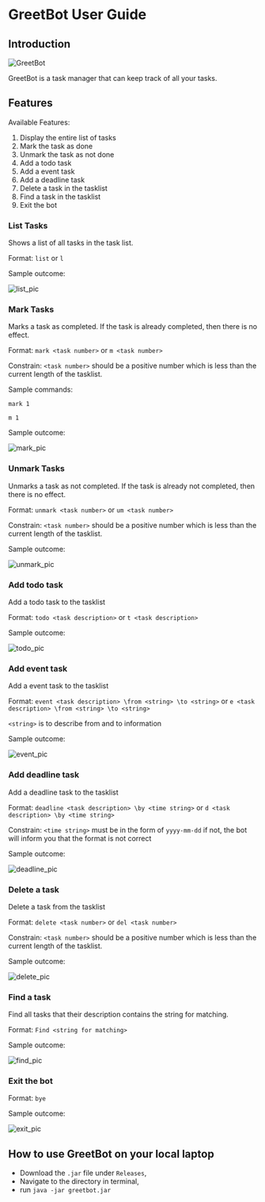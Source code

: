 # GreetBot User Guide



## Introduction

![GreetBot](Ui.png)

GreetBot is a task manager that can keep track of all your tasks.

## Features

Available Features:
1. Display the entire list of tasks
2. Mark the task as done
3. Unmark the task as not done
4. Add a todo task
5. Add a event task
6. Add a deadline task
7. Delete a task in the tasklist
8. Find a task in the tasklist
9. Exit the bot

### List Tasks

Shows a list of all tasks in the task list.

Format: `list` or `l`

Sample outcome: 

![list_pic](images/List.png)

### Mark Tasks

Marks a task as completed. If the task is already completed, then there is no effect.

Format: `mark <task number>` or `m <task number>`

Constrain: `<task number>` should be a positive number which is less than the current length of the tasklist.

Sample commands: 

```
mark 1
```

```
m 1
```

Sample outcome:

![mark_pic](images/Mark.png)

### Unmark Tasks

Unmarks a task as not completed. If the task is already not completed, then there is no effect.

Format: `unmark <task number>` or `um <task number>`

Constrain: `<task number>` should be a positive number which is less than the current length of the tasklist.

Sample outcome:

![unmark_pic](images/Unmark.png)

### Add todo task

Add a todo task to the tasklist

Format: `todo <task description>` or `t <task description>`

Sample outcome:

![todo_pic](images/Todo.png)

### Add event task

Add a event task to the tasklist

Format: `event <task description> \from <string> \to <string>` or `e <task description> \from <string> \to <string>` 

`<string>` is to describe from and to information

Sample outcome:

![event_pic](images/Event.png)

### Add deadline task

Add a deadline task to the tasklist

Format: `deadline <task description> \by <time string>` or `d <task description> \by <time string>` 

Constrain: `<time string>` must be in the form of `yyyy-mm-dd` if not, 
the bot will inform you that the format is not correct

Sample outcome:

![deadline_pic](images/Deadline.png)

### Delete a task

Delete a task from the tasklist

Format: `delete <task number>` or `del <task number>`

Constrain: `<task number>` should be a positive number which is less than the current length of the tasklist.

Sample outcome:

![delete_pic](images/Delete.png)

### Find a task

Find all tasks that their description contains the string for matching.  

Format: `Find <string for matching>`

Sample outcome:

![find_pic](images/Find.png)

### Exit the bot

Format: `bye`

Sample outcome:

![exit_pic](images/Exit.png)

## How to use GreetBot on your local laptop
- Download the `.jar` file under `Releases`,
- Navigate to the directory in terminal,
- run `java -jar greetbot.jar`